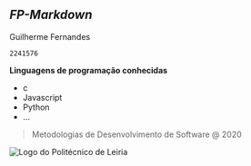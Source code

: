 ﻿***FP-Markdown***
---
Guilherme Fernandes

``2241576``

**Linguagens de programação conhecidas**

- c
-  Javascript
- Python
- ...

> Metodologias de Desenvolvimento de Software @ 2020
> 
![Logo do Politécnico de Leiria](https://eduportugal.eu/wp-content/uploads/2017/08/eduportugal_ipleiria_n.jpg)
